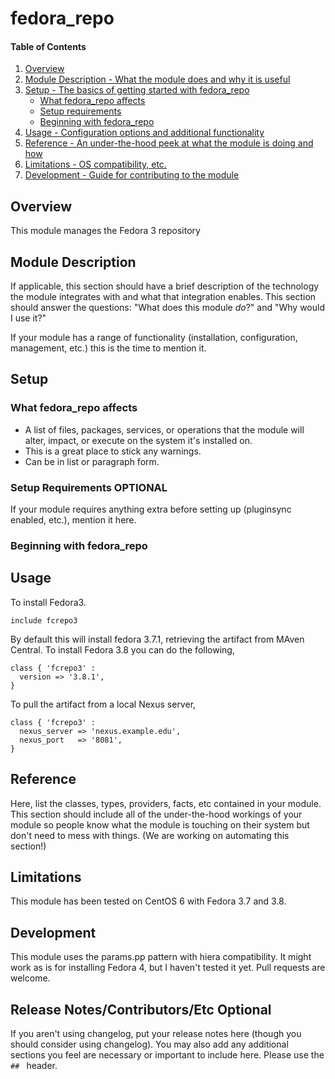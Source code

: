 # fedora_repo

#### Table of Contents

1. [Overview](#overview)
2. [Module Description - What the module does and why it is useful](#module-description)
3. [Setup - The basics of getting started with fedora_repo](#setup)
    * [What fedora_repo affects](#what-fedora_repo-affects)
    * [Setup requirements](#setup-requirements)
    * [Beginning with fedora_repo](#beginning-with-fedora_repo)
4. [Usage - Configuration options and additional functionality](#usage)
5. [Reference - An under-the-hood peek at what the module is doing and how](#reference)
5. [Limitations - OS compatibility, etc.](#limitations)
6. [Development - Guide for contributing to the module](#development)

## Overview

This module manages the Fedora 3 repository

## Module Description

If applicable, this section should have a brief description of the technology
the module integrates with and what that integration enables. This section
should answer the questions: "What does this module *do*?" and "Why would I use
it?"

If your module has a range of functionality (installation, configuration,
management, etc.) this is the time to mention it.

## Setup

### What fedora_repo affects

* A list of files, packages, services, or operations that the module will alter,
  impact, or execute on the system it's installed on.
* This is a great place to stick any warnings.
* Can be in list or paragraph form.

### Setup Requirements **OPTIONAL**

If your module requires anything extra before setting up (pluginsync enabled,
etc.), mention it here.

### Beginning with fedora_repo


## Usage

To install Fedora3.

    include fcrepo3

By default this will install fedora 3.7.1, retrieving the artifact from MAven Central. To install Fedora 3.8 you can do the following,

    class { 'fcrepo3' :
      version => '3.8.1',
    }

To pull the artifact from a local Nexus server,

    class { 'fcrepo3' :
      nexus_server => 'nexus.example.edu',
      nexus_port   => '8081',
    }

## Reference

Here, list the classes, types, providers, facts, etc contained in your module.
This section should include all of the under-the-hood workings of your module so
people know what the module is touching on their system but don't need to mess
with things. (We are working on automating this section!)

## Limitations

This module has been tested on CentOS 6 with Fedora 3.7 and 3.8.  

## Development

This module uses the params.pp pattern with hiera compatibility.  It might work as is for installing Fedora 4, but I haven't tested it yet.  Pull requests are welcome.

## Release Notes/Contributors/Etc **Optional**

If you aren't using changelog, put your release notes here (though you should
consider using changelog). You may also add any additional sections you feel are
necessary or important to include here. Please use the `## ` header.

